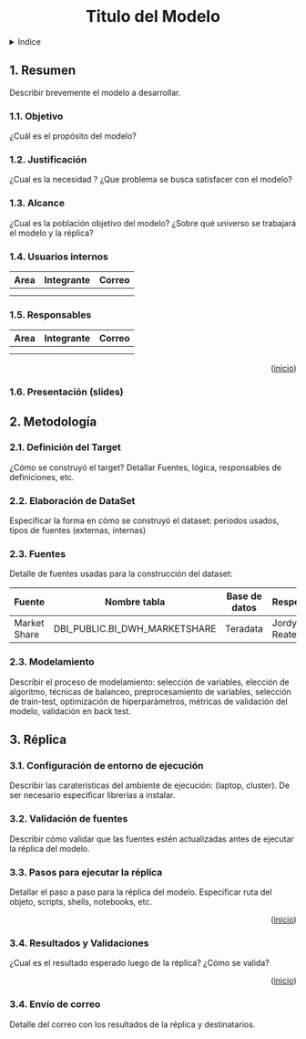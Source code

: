 <div id="top"></div>
<!-- PROJECT LOGO -->
<br />
<div>
  <h1 align="center">Titulo del Modelo</h1> 
  </p>
</div>


<!-- Indice -->
<details>
  <summary>Indice</summary>
  <ol>
    <li>
      <a href="#resumen">Resumen</a>
      <ul>
        <li><a href="#objetivo">Objetivo</a></li>
      </ul>
    </li>
    <li>
      <a href="#metodologia">Metodología</a>
      <ul>
        <li><a href="#target">Definición del Target</a></li>
        <li><a href="#dataset">Elaboración del Dataset</a></li>
        <li><a href="#fuentes">Fuentes</a></li>
        <li><a href="#modelo">Modelamiento</a></li>
      </ul>
    </li>
    <li><a href="#replica">Réplica</a></li> 
    <ul>
        <li><a href="#entorno">Configuración de entorno</a></li>
        <li><a href="#validacion-fuentes">Validación de fuentes</a></li>
        <li><a href="#ejecutar-replica">Ejecutar réplica</a></li>
        <li><a href="#resultados">Resultados y validaciones</a></li>
        <li><a href="#correo">Correo</a></li>
    </ul>
  </ol>
</details>

<div id="resumen"></div>

## 1. Resumen

Describir brevemente el modelo a desarrollar.
### 1.1. Objetivo
¿Cuál es el propósito del modelo?
### 1.2. Justificación
¿Cual es la necesidad ? ¿Que problema se busca satisfacer con el modelo?
### 1.3. Alcance
¿Cual es la población objetivo del modelo? ¿Sobre qué universo se trabajará el modelo y la réplica?
### 1.4. Usuarios internos

|Area| Integrante| Correo |
|---|---|---|
|||
|||

### 1.5. Responsables

|Area| Integrante| Correo |
|---|---|---|
|||
|||
<p align="right">(<a href="#top">inicio</a>)</p>

### 1.6. Presentación (slides) 

<div id="metodologia"></div>

## 2. Metodología

<div id="target"></div>

### 2.1. Definición del Target
¿Cómo se construyó el target? Detallar Fuentes, lógica, responsables de definiciones, etc.

<div id="dataset"></div>

### 2.2. Elaboración de DataSet
Especificar la forma en cómo se construyó el dataset: periodos usados, tipos de fuentes (externas, internas)

<div id="fuentes"></div>

### 2.3. Fuentes 
Detalle de fuentes usadas para la construcción del dataset:

| Fuente | Nombre tabla | Base de datos | Responsable | Recurrencia | Actualización |
| ------ | ----------- | ----------- | ----------- | ----------- | ----------- |
| Market Share | DBI_PUBLIC.BI_DWH_MARKETSHARE | Teradata | Jordy Reateguí | Mensual | 12 cada mes |

<div id="modelo"></div>

### 2.3. Modelamiento

Describir el proceso de modelamiento: selección de variables, elección de algoritmo, técnicas de balanceo, preprocesamiento de variables, selección de train-test, optimización de hiperparámetros, métricas de validación del modelo, validación en back test.


<div id="replica"></div>

## 3. Réplica

<div id="entorno"></div>

### 3.1. Configuración de entorno de ejecución
Describir las caraterísticas del ambiente de ejecución: (laptop, cluster). De ser necesario especificar librerías a instalar.

<div id="validacion-fuentes"></div>

### 3.2. Validación de fuentes
Describir cómo validar que las fuentes estén actualizadas antes de ejecutar la réplica del modelo.

<div id="ejecutar-replica"></div>

### 3.3. Pasos para ejecutar la réplica

Detallar el paso a paso para la réplica del modelo. Especificar ruta del objeto, scripts, shells, notebooks, etc.

<p align="right">(<a href="#top">inicio</a>)</p>

<div id="resultados"></div>

### 3.4. Resultados y Validaciones

¿Cual es el resultado esperado luego de la réplica? ¿Cómo se valida?

<p align="right">(<a href="#top">inicio</a>)</p>

<div id="correo"></div>

### 3.4. Envío de correo

Detalle del correo con los resultados de la réplica y destinatarios.